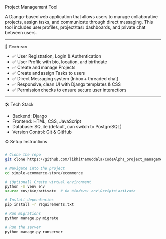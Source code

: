 Project Management Tool

A Django-based web application that allows users to manage collaborative projects, assign tasks, and communicate through direct messaging. This tool includes user profiles, project/task dashboards, and private chat between users.

---

🌟 Features

- ✅ User Registration, Login & Authentication
- ✅ User Profile with bio, location, and birthdate
- ✅ Create and manage Projects
- ✅ Create and assign Tasks to users
- ✅ Direct Messaging system (Inbox + threaded chat)
- ✅ Responsive, clean UI with Django templates & CSS
- ✅ Permission checks to ensure secure user interactions

---
🛠️ Tech Stack

- Backend: Django
- Frontend: HTML, CSS, JavaScript
- Database: SQLite (default, can switch to PostgreSQL)
- Version Control: Git & GitHub


⚙️ Setup Instructions

```bash

# Clone the repo
git clone https://github.com/likhithamuddala/CodeAlpha_project_management_tool.git

# Navigate into the project
cd simple-ecommerce-store/ecommerce

# (Optional) Create virtual environment
python -m venv env
source env/bin/activate  # On Windows: env\Scripts\activate

# Install dependencies
pip install -r requirements.txt

# Run migrations
python manage.py migrate

# Run the server
python manage.py runserver
